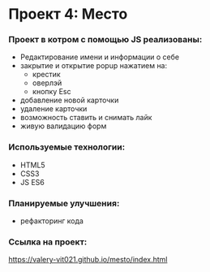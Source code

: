 # Проект 4: Место

### Проект в котром с помощью JS реализованы:
* Редактирование имени и информации о себе
* закрытие и открытие popup нажатием на:
   *  крестик
	*  оверлэй
	*  кнопку Esc
* добавление новой карточки
*  удаление карточки
* возможность ставить и снимать лайк
* живую валидацию форм

### Используемые технологии:
* HTML5
* CSS3
* JS ES6

### Планируемые улучшения:
* рефакторинг кода 


### Ссылка на проект:
 https://valery-vit021.github.io/mesto/index.html

